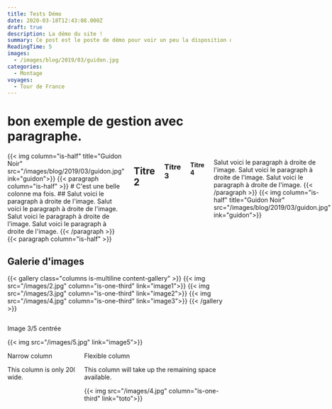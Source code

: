 ```yaml
---
title: Tests Démo
date: 2020-03-18T12:43:08.000Z
draft: true
description: La démo du site !
summary: Ce post est le poste de démo pour voir un peu la disposition des colonnes, afficher une gallerie d'images...
ReadingTime: 5
images:
  - /images/blog/2019/03/guidon.jpg
categories:
  - Montage
voyages:
  - Tour de France
---
```

# bon exemple de gestion avec paragraphe.
<div class="columns is-multiline" >
{{< img column="is-half" title="Guidon Noir" src="/images/blog/2019/03/guidon.jpg" ink="guidon">}}
{{< paragraph column="is-half" >}}
# C'est une belle colonne ma fois.
## Salut voici le paragraph à droite de l'image.
Salut voici le paragraph à droite de l'image.
Salut voici le paragraph à droite de l'image.
Salut voici le paragraph à droite de l'image.
{{< /paragraph >}}
{{< paragraph column="is-half" >}}

## Titre 2
### Titre 3
#### Titre 4

Salut voici le paragraph à droite de l'image.
Salut voici le paragraph à droite de l'image.
Salut voici le paragraph à droite de l'image.
{{< /paragraph >}}
{{< img column="is-half" title="Guidon Noir" src="/images/blog/2019/03/guidon.jpg" ink="guidon">}}
</div>

## Galerie d'images

{{< gallery class="columns is-multiline content-gallery" >}}
{{< img src="/images/2.jpg" column="is-one-third" link="image1">}}
{{< img src="/images/3.jpg" column="is-one-third" link="image2">}}
{{< img src="/images/4.jpg" column="is-one-third" link="image3">}}
{{< /gallery >}}

<div class="columns is-mobile">
  <div class="column is-three-fifths is-offset-one-fifth">
  <p class="title">Image 3/5 centrée</p>
  {{< img src="/images/5.jpg" link="image5">}}
  </div>
</div>


<div class="columns">
  <div class="column is-narrow">
    <div class="box" style="width: 200px;">
      <p class="title is-5">Narrow column</p>
      <p class="subtitle">This column is only 200px wide.</p>
    </div>
  </div>
  <div class="column">
    <div class="box">
      <p class="title is-5">Flexible column</p>
      <p class="subtitle">This column will take up the remaining space available.</p>
      {{< img src="/images/4.jpg" column="is-one-third" link="toto">}}
    </div>
  </div>
</div>

